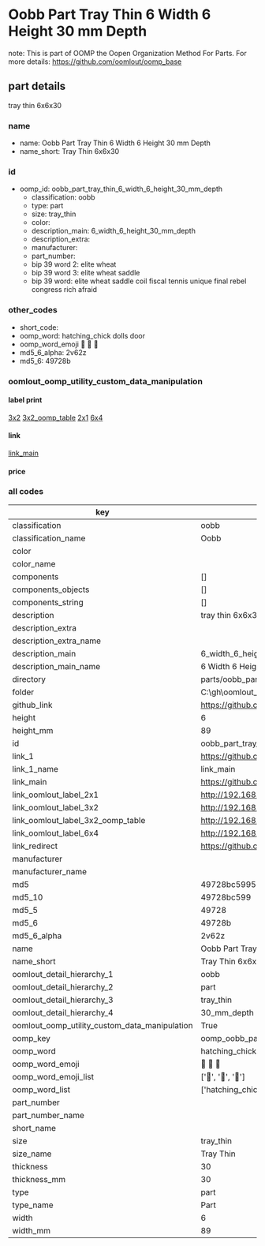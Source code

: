 # Oobb Part Tray Thin 6 Width 6 Height 30 mm Depth  

note: This is part of OOMP the Oopen Organization Method For Parts. For more details: https://github.com/oomlout/oomp_base

##  part details
  



tray thin 6x6x30



### name
* name: Oobb Part Tray Thin 6 Width 6 Height 30 mm Depth
* name_short: Tray Thin 6x6x30 
### id
* oomp_id: oobb_part_tray_thin_6_width_6_height_30_mm_depth
  * classification: oobb
  * type: part
  * size: tray_thin
  * color: 
  * description_main: 6_width_6_height_30_mm_depth
  * description_extra: 
  * manufacturer: 
  * part_number: 
  * bip 39 word 2: elite wheat
  * bip 39 word 3: elite wheat saddle
  * bip 39 word: elite wheat saddle coil fiscal tennis unique final rebel congress rich afraid

### other_codes
* short_code: 
* oomp_word: hatching_chick dolls door
* oomp_word_emoji :hatching_chick: :dolls: :door:
* md5_6_alpha: 2v62z
* md5_6: 49728b






### oomlout_oomp_utility_custom_data_manipulation
#### label print
[3x2](http://192.168.1.245:1112/?label=oomp%202v62z)
[3x2_oomp_table](http://192.168.1.108:1112/?label=oomp%202v62z)
[2x1](http://192.168.1.242:1112/?label=oomp%202v62z)
[6x4](http://192.168.1.55:1112/?label=oomp%202v62z)    

#### link

[link_main](https://github.com/oomlout/oomlout_oobb_version_4_generated_parts/tree/main/navigation_oomp/oobb/part/tray_thin/6_width_6_height_30_mm_depth/part)                              

#### price







### all codes 
| key | value |  
| --- | --- |  
| classification | oobb |  
| classification_name | Oobb |  
| color |  |  
| color_name |  |  
| components | [] |  
| components_objects | [] |  
| components_string | [] |  
| description | tray thin 6x6x30 |  
| description_extra |  |  
| description_extra_name |  |  
| description_main | 6_width_6_height_30_mm_depth |  
| description_main_name | 6 Width 6 Height 30 mm Depth |  
| directory | parts/oobb_part_tray_thin_6_width_6_height_30_mm_depth |  
| folder | C:\gh\oomlout_oobb_version_4_generated_parts\parts\oobb_part_tray_thin_6_width_6_height_30_mm_depth |  
| github_link | https://github.com/oomlout/oomlout_oomp_part_src/tree/main/parts/oobb_part_tray_thin_6_width_6_height_30_mm_depth |  
| height | 6 |  
| height_mm | 89 |  
| id | oobb_part_tray_thin_6_width_6_height_30_mm_depth |  
| link_1 | https://github.com/oomlout/oomlout_oobb_version_4_generated_parts/tree/main/navigation_oomp/oobb/part/tray_thin/6_width_6_height_30_mm_depth/part |  
| link_1_name | link_main |  
| link_main | https://github.com/oomlout/oomlout_oobb_version_4_generated_parts/tree/main/navigation_oomp/oobb/part/tray_thin/6_width_6_height_30_mm_depth/part |  
| link_oomlout_label_2x1 | http://192.168.1.242:1112/?label=oomp%202v62z |  
| link_oomlout_label_3x2 | http://192.168.1.245:1112/?label=oomp%202v62z |  
| link_oomlout_label_3x2_oomp_table | http://192.168.1.108:1112/?label=oomp%202v62z |  
| link_oomlout_label_6x4 | http://192.168.1.55:1112/?label=oomp%202v62z |  
| link_redirect | https://github.com/oomlout/oomlout_oobb_version_4_generated_parts/tree/main/parts/oobb_tray_thin_06_06_30 |  
| manufacturer |  |  
| manufacturer_name |  |  
| md5 | 49728bc599569db37cabc2d57bbe7a40 |  
| md5_10 | 49728bc599 |  
| md5_5 | 49728 |  
| md5_6 | 49728b |  
| md5_6_alpha | 2v62z |  
| name | Oobb Part Tray Thin 6 Width 6 Height 30 mm Depth |  
| name_short | Tray Thin 6x6x30  |  
| oomlout_detail_hierarchy_1 | oobb |  
| oomlout_detail_hierarchy_2 | part |  
| oomlout_detail_hierarchy_3 | tray_thin |  
| oomlout_detail_hierarchy_4 | 30_mm_depth |  
| oomlout_oomp_utility_custom_data_manipulation | True |  
| oomp_key | oomp_oobb_part_tray_thin_6_width_6_height_30_mm_depth |  
| oomp_word | hatching_chick dolls door |  
| oomp_word_emoji | :hatching_chick: :dolls: :door: |  
| oomp_word_emoji_list | [':hatching_chick:', ':dolls:', ':door:'] |  
| oomp_word_list | ['hatching_chick', 'dolls', 'door'] |  
| part_number |  |  
| part_number_name |  |  
| short_name |  |  
| size | tray_thin |  
| size_name | Tray Thin |  
| thickness | 30 |  
| thickness_mm | 30 |  
| type | part |  
| type_name | Part |  
| width | 6 |  
| width_mm | 89 |  
